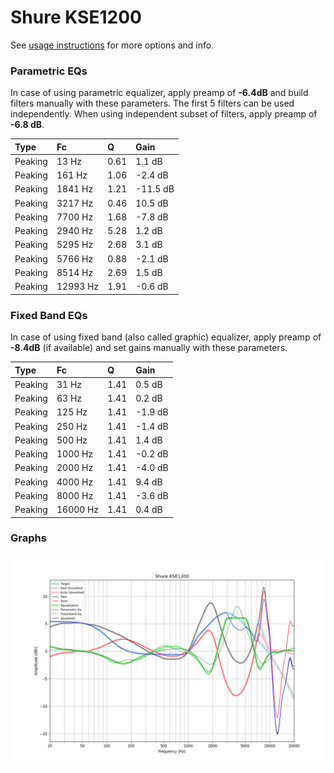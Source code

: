 # Shure KSE1200
See [usage instructions](https://github.com/jaakkopasanen/AutoEq#usage) for more options and info.

### Parametric EQs
In case of using parametric equalizer, apply preamp of **-6.4dB** and build filters manually
with these parameters. The first 5 filters can be used independently.
When using independent subset of filters, apply preamp of **-6.8 dB**.

| Type    | Fc       |    Q | Gain     |
|:--------|:---------|:-----|:---------|
| Peaking | 13 Hz    | 0.61 | 1.1 dB   |
| Peaking | 161 Hz   | 1.06 | -2.4 dB  |
| Peaking | 1841 Hz  | 1.21 | -11.5 dB |
| Peaking | 3217 Hz  | 0.46 | 10.5 dB  |
| Peaking | 7700 Hz  | 1.68 | -7.8 dB  |
| Peaking | 2940 Hz  | 5.28 | 1.2 dB   |
| Peaking | 5295 Hz  | 2.68 | 3.1 dB   |
| Peaking | 5766 Hz  | 0.88 | -2.1 dB  |
| Peaking | 8514 Hz  | 2.69 | 1.5 dB   |
| Peaking | 12993 Hz | 1.91 | -0.6 dB  |

### Fixed Band EQs
In case of using fixed band (also called graphic) equalizer, apply preamp of **-8.4dB**
(if available) and set gains manually with these parameters.

| Type    | Fc       |    Q | Gain    |
|:--------|:---------|:-----|:--------|
| Peaking | 31 Hz    | 1.41 | 0.5 dB  |
| Peaking | 63 Hz    | 1.41 | 0.2 dB  |
| Peaking | 125 Hz   | 1.41 | -1.9 dB |
| Peaking | 250 Hz   | 1.41 | -1.4 dB |
| Peaking | 500 Hz   | 1.41 | 1.4 dB  |
| Peaking | 1000 Hz  | 1.41 | -0.2 dB |
| Peaking | 2000 Hz  | 1.41 | -4.0 dB |
| Peaking | 4000 Hz  | 1.41 | 9.4 dB  |
| Peaking | 8000 Hz  | 1.41 | -3.6 dB |
| Peaking | 16000 Hz | 1.41 | 0.4 dB  |

### Graphs
![](./Shure%20KSE1200.png)
